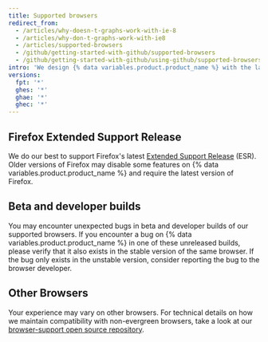 ```yaml
---
title: Supported browsers
redirect_from:
  - /articles/why-doesn-t-graphs-work-with-ie-8
  - /articles/why-don-t-graphs-work-with-ie8
  - /articles/supported-browsers
  - /github/getting-started-with-github/supported-browsers
  - /github/getting-started-with-github/using-github/supported-browsers
intro: 'We design {% data variables.product.product_name %} with the latest web browsers in mind. For the best experience, we recommend using the current versions of [Chrome](https://www.google.com/chrome/), [Firefox](http://www.mozilla.org/firefox/), [Safari](http://www.apple.com/safari/), or [Microsoft Edge](https://www.microsoft.com/en-us/windows/microsoft-edge).'
versions:
  fpt: '*'
  ghes: '*'
  ghae: '*'
  ghec: '*'
---
```

## Firefox Extended Support Release

We do our best to support Firefox's latest [Extended Support Release](https://www.mozilla.org/en-US/firefox/organizations/) (ESR). Older versions of Firefox may disable some features on {% data variables.product.product_name %} and require the latest version of Firefox.

## Beta and developer builds

You may encounter unexpected bugs in beta and developer builds of our supported browsers. If you encounter a bug on {% data variables.product.product_name %} in one of these unreleased builds, please verify that it also exists in the stable version of the same browser. If the bug only exists in the unstable version, consider reporting the bug to the browser developer.

## Other Browsers

Your experience may vary on other browsers. For technical details on how we maintain compatibility with non-evergreen browsers, take a look at our [browser-support open source repository](https://github.com/github/browser-support). 
